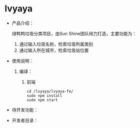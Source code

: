 # lvyaya

* 产品介绍：

  绿鸭鸭垃圾分类项目，由Sun Shine团队倾力打造，主要功能为：

  1. 通过输入垃圾名称，检索垃圾所属类别
  2. 通过输入所在城市，检索垃圾站位置

* 使用说明：

  1. 编译：

     1. 前端

        ```shell
        cd /lvyaya/lvyaya-fe/
        sudo npm install
        sudo npm start
        ```

        

* 待开发功能：

  

* 开发者目录：
